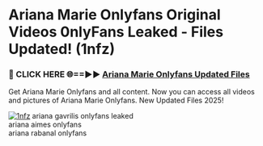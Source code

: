 # Ariana Marie Onlyfans Original Videos 0nlyFans Leaked - Files Updated! (1nfz)

<h3>🔴 CLICK HERE 🌐==►► <a href="https://tinyurl.com/brd5kh86" rel="nofollow">Ariana Marie Onlyfans Updated Files</a></h3>

Get Ariana Marie Onlyfans and all content. Now you can access all videos and pictures of Ariana Marie Onlyfans. New Updated Files 2025!

[![1nfz](https://i.imgur.com/K7sEzmb.gif)](https://tinyurl.com/brd5kh86)
ariana gavrilis onlyfans leaked<br>
ariana aimes onlyfans<br>
ariana rabanal onlyfans